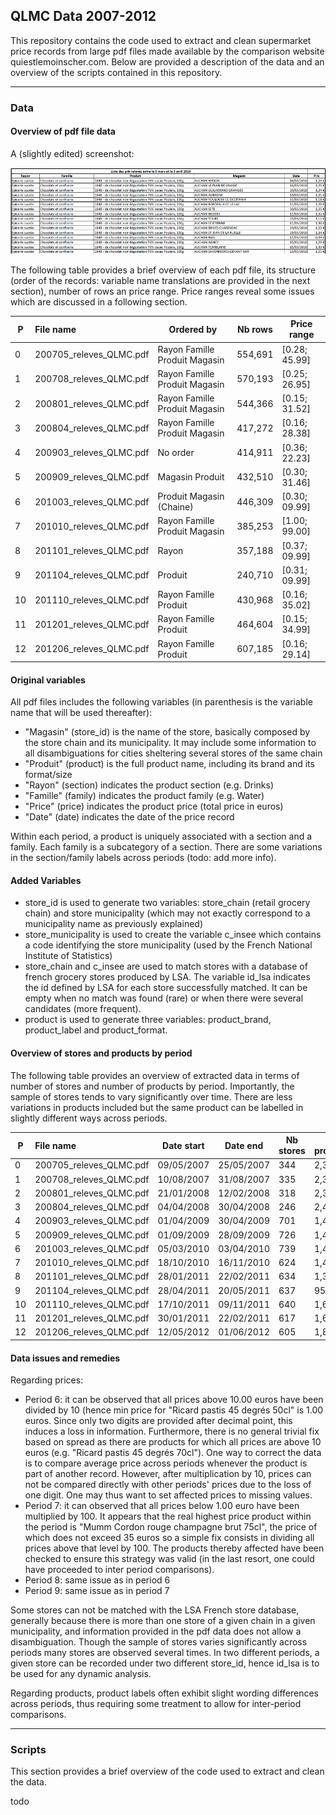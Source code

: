 ## QLMC Data 2007-2012

This repository contains the code used to extract and clean supermarket price records from large pdf files made available by the comparison website quiestlemoinscher.com. Below are provided a description of the data and an overview of the scripts contained in this repository.

--------------------

### Data

#### Overview of pdf file data

A (slightly edited) screenshot:

![qlmc_pdf_screenshot](qlmc_pdf_screenshot.jpg)

The following table provides a brief overview of each pdf file, its structure (order of the records: variable name translations are provided in the next section), number of rows an price range. Price ranges reveal some issues which are discussed in a following section.

|P  | File name                 | Ordered by                    |  Nb rows | Price range   |
|---|:--------------------------|-------------------------------|----------|---------------|
|0  | 200705\_releves\_QLMC.pdf | Rayon Famille Produit Magasin |  554,691 | [0.28; 45.99] |
|1  | 200708\_releves\_QLMC.pdf | Rayon Famille Produit Magasin |  570,193 | [0.25; 26.95] |
|2  | 200801\_releves\_QLMC.pdf | Rayon Famille Produit Magasin |  544,366 | [0.15; 31.52] |
|3  | 200804\_releves\_QLMC.pdf | Rayon Famille Produit Magasin |  417,272 | [0.16; 28.38] |
|4  | 200903\_releves\_QLMC.pdf | No order                      |  414,911 | [0.36; 22.23] |
|5  | 200909\_releves\_QLMC.pdf | Magasin Produit               |  432,510 | [0.30; 31.46] |
|6  | 201003\_releves\_QLMC.pdf | Produit Magasin (Chaine)      |  446,309 | [0.30; 09.99] |
|7  | 201010\_releves\_QLMC.pdf | Rayon Famille Produit Magasin |  385,253 | [1.00; 99.00] |
|8  | 201101\_releves\_QLMC.pdf | Rayon                         |  357,188 | [0.37; 09.99] |
|9  | 201104\_releves\_QLMC.pdf | Produit                       |  240,710 | [0.31; 09.99] |
|10 | 201110\_releves\_QLMC.pdf | Rayon Famille Produit         |  430,968 | [0.16; 35.02] |
|11 | 201201\_releves\_QLMC.pdf | Rayon Famille Produit         |  464,604 | [0.15; 34.99] |
|12 | 201206\_releves\_QLMC.pdf | Rayon Famille Produit         |  607,185 | [0.16; 29.14] |

#### Original variables

All pdf files includes the following variables (in parenthesis is the variable name that will be used thereafter):
- "Magasin" (store\_id) is the name of the store, basically composed by the store chain and its municipality. It may include some information to all disambiguations for cities sheltering several stores of the same chain
- "Produit" (product) is the full product name, including its brand and its format/size
- "Rayon" (section) indicates the product section (e.g. Drinks)
- "Famille" (family) indicates the product family (e.g. Water)
- "Price" (price) indicates the product price (total price in euros)
- "Date" (date) indicates the date of the price record

Within each period, a product is uniquely associated with a section and a family. Each family is a subcategory of a section.  There are some variations in the section/family labels across periods (todo: add more info).

#### Added Variables

- store\_id is used to generate two variables: store\_chain (retail grocery chain) and store municipality (which may not exactly correspond to a municipality name as previously explained)
- store\_municipality is used to create the variable c\_insee which contains a code identifying the store municipality (used by the French National Institute of Statistics)
- store\_chain and c\_insee are used to match stores with a database of french grocery stores produced by LSA. The variable id\_lsa indicates the id defined by LSA for each store successfully matched. It can be empty when no match was found (rare) or when there were several candidates (more frequent).
- product is used to generate three variables: product\_brand, product\_label and product\_format.

#### Overview of stores and products by period

The following table provides an overview of extracted data in terms of number of stores and number of products by period. Importantly, the sample of stores tends to vary significantly over time. There are less variations in products included but the same product can be labelled in slightly different ways across periods.


|  P | File name                 |  Date start |    Date end |  Nb stores |  Nb products |  Avg nb prod/store |
|----|:--------------------------|-------------|-------------|------------|--------------|--------------------|
|  0 | 200705\_releves\_QLMC.pdf |  09/05/2007 |  25/05/2007 |        344 |        2,325 |       1,612        |
|  1 | 200708\_releves\_QLMC.pdf |  10/08/2007 |  31/08/2007 |        335 |        2,384 |       1,702        | 
|  2 | 200801\_releves\_QLMC.pdf |  21/01/2008 |  12/02/2008 |        318 |        2,374 |       1,712        | 
|  3 | 200804\_releves\_QLMC.pdf |  04/04/2008 |  30/04/2008 |        246 |        2,443 |       1,696        | 
|  4 | 200903\_releves\_QLMC.pdf |  01/04/2009 |  30/04/2009 |        701 |        1,471 |         592        | 
|  5 | 200909\_releves\_QLMC.pdf |  01/09/2009 |  28/09/2009 |        726 |        1,463 |         596        | 
|  6 | 201003\_releves\_QLMC.pdf |  05/03/2010 |  03/04/2010 |        739 |        1,466 |         604        | 
|  7 | 201010\_releves\_QLMC.pdf |  18/10/2010 |  16/11/2010 |        624 |        1,479 |         617        | 
|  8 | 201101\_releves\_QLMC.pdf |  28/01/2011 |  22/02/2011 |        634 |        1,383 |         563        | 
|  9 | 201104\_releves\_QLMC.pdf |  28/04/2011 |  20/05/2011 |        637 |          954 |         378        | 
| 10 | 201110\_releves\_QLMC.pdf |  17/10/2011 |  09/11/2011 |        640 |        1,674 |         673        | 
| 11 | 201201\_releves\_QLMC.pdf |  30/01/2011 |  22/02/2011 |        617 |        1,657 |         753        | 
| 12 | 201206\_releves\_QLMC.pdf |  12/05/2012 |  01/06/2012 |        605 |        1,805 |       1,004        | 

#### Data issues and remedies

Regarding prices:

- Period 6: it can be observed that all prices above 10.00 euros have been divided by 10 (hence min price for "Ricard pastis 45 degrés 50cl" is 1.00 euros. Since only two digits are provided after decimal point, this induces a loss in information. Furthermore, there is no general trivial fix based on spread as there are products for which all prices are above 10 euros (e.g. "Ricard pastis 45 degrés 70cl"). One way to correct the data is to compare average price across periods whenever the product is part of another record. However, after multiplication by 10, prices can not be compared directly with other periods' prices due to the loss of one digit. One may thus want to set affected prices to missing values.
- Period 7:  it can observed that all prices below 1.00 euro have been multiplied by 100. It appears that the real highest price product within the period is "Mumm Cordon rouge champagne brut 75cl", the price of which does not exceed 35 euros so a simple fix consists in dividing all prices above that level by 100. The products thereby affected have been checked to ensure this strategy was valid (in the last resort, one could have proceeded to inter period comparisons).
- Period 8: same issue as in period 6
- Period 9: same issue as in period 7

Some stores can not be matched with the LSA French store database, generally because there is more than one store of a given chain in a given municipality, and information provided in the pdf data does not allow a disambiguation. Though the sample of stores varies significantly across periods many stores are observed several times. In two different periods, a given store can be recorded under two different store\_id, hence id_lsa is to be used for any dynamic analysis.

Regarding products, product labels often exhibit slight wording differences across periods, thus requiring some treatment to allow for inter-period comparisons.

-------------------

### Scripts

This section provides a brief overview of the code used to extract and clean the data.

todo
